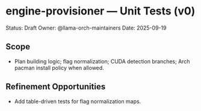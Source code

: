 # engine-provisioner — Unit Tests (v0)

Status: Draft
Owner: @llama-orch-maintainers
Date: 2025-09-19

## Scope

- Plan building logic; flag normalization; CUDA detection branches; Arch pacman install policy when allowed.

## Refinement Opportunities

- Add table-driven tests for flag normalization maps.
